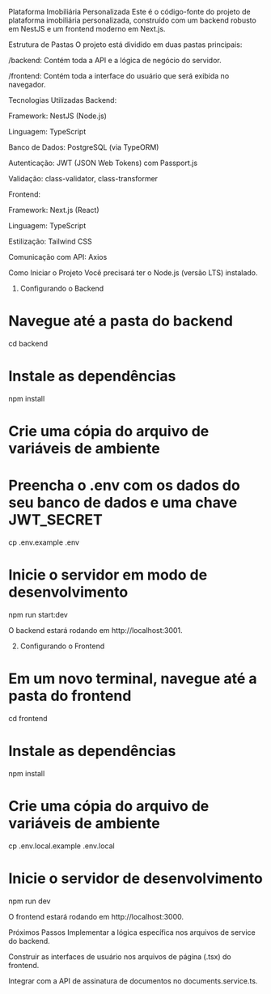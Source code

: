 Plataforma Imobiliária Personalizada
Este é o código-fonte do projeto de plataforma imobiliária personalizada, construído com um backend robusto em NestJS e um frontend moderno em Next.js.

Estrutura de Pastas
O projeto está dividido em duas pastas principais:

/backend: Contém toda a API e a lógica de negócio do servidor.

/frontend: Contém toda a interface do usuário que será exibida no navegador.

Tecnologias Utilizadas
Backend:

Framework: NestJS (Node.js)

Linguagem: TypeScript

Banco de Dados: PostgreSQL (via TypeORM)

Autenticação: JWT (JSON Web Tokens) com Passport.js

Validação: class-validator, class-transformer

Frontend:

Framework: Next.js (React)

Linguagem: TypeScript

Estilização: Tailwind CSS

Comunicação com API: Axios

Como Iniciar o Projeto
Você precisará ter o Node.js (versão LTS) instalado.

1. Configurando o Backend
# Navegue até a pasta do backend
cd backend

# Instale as dependências
npm install

# Crie uma cópia do arquivo de variáveis de ambiente
# Preencha o .env com os dados do seu banco de dados e uma chave JWT_SECRET
cp .env.example .env

# Inicie o servidor em modo de desenvolvimento
npm run start:dev

O backend estará rodando em http://localhost:3001.

2. Configurando o Frontend
# Em um novo terminal, navegue até a pasta do frontend
cd frontend

# Instale as dependências
npm install

# Crie uma cópia do arquivo de variáveis de ambiente
cp .env.local.example .env.local

# Inicie o servidor de desenvolvimento
npm run dev

O frontend estará rodando em http://localhost:3000.

Próximos Passos
Implementar a lógica específica nos arquivos de service do backend.

Construir as interfaces de usuário nos arquivos de página (.tsx) do frontend.

Integrar com a API de assinatura de documentos no documents.service.ts.